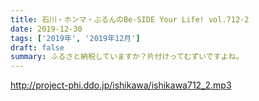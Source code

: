 ```yaml
---
title: 石川・ホンマ・ぶるんのBe-SIDE Your Life! vol.712-2
date: 2019-12-30
tags: ['2019年', '2019年12月']
draft: false
summary: ふるさと納税していますか？片付けってむずいですよね。
---
```


http://project-phi.ddo.jp/ishikawa/ishikawa712_2.mp3
